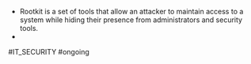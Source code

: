 * Rootkit is a set of tools that allow an attacker to maintain access to a system while hiding their presence from administrators and security tools.
* 
#IT_SECURITY 
#ongoing 
